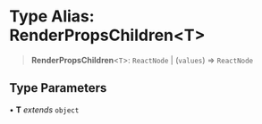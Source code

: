 # Type Alias: RenderPropsChildren\<T\>

> **RenderPropsChildren**\<`T`\>: `ReactNode` \| (`values`) => `ReactNode`

## Type Parameters

• **T** *extends* `object`
